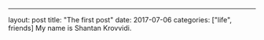 ---
layout: post
title: "The first post"
date: 2017-07-06
categories: ["life", friends]
My name is Shantan Krovvidi.
